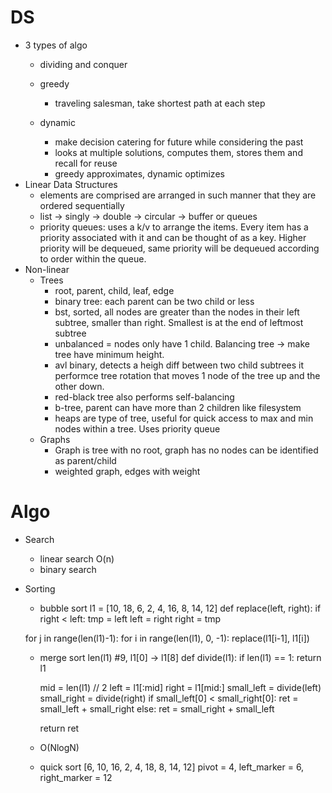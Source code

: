# DS
- 3 types of algo
    - dividing and conquer

    - greedy
        - traveling salesman, take shortest path at each step
    - dynamic
        - make decision catering for future while considering the past
        - looks at multiple solutions, computes them, stores them and recall for reuse
        - greedy approximates, dynamic optimizes
- Linear Data Structures
    - elements are comprised are arranged in such manner that they are ordered sequentially
    - list -> singly -> double -> circular -> buffer or queues
    - priority queues: uses a k/v to arrange the items.  Every item has a priority associated with it and can be thought of as a key.  Higher priority will be dequeued, same priority will be dequeued according to order within the queue.
- Non-linear
    - Trees
        - root, parent, child, leaf, edge
        - binary tree: each parent can be two child or less
        - bst, sorted, all nodes are greater than the nodes in their left subtree, smaller than right.  Smallest is at the end of leftmost subtree
        - unbalanced = nodes only have 1 child.  Balancing tree -> make tree have minimum height.
        - avl binary, detects a heigh diff between two child subtrees it performce tree rotation that moves 1 node of the tree up and the other down.
        - red-black tree also performs self-balancing
        - b-tree, parent can have more than 2 children like filesystem
        - heaps are type of tree, useful for quick access to max and min nodes within a tree.  Uses priority queue
    - Graphs
        - Graph is tree with no root, graph has no nodes can be identified as parent/child
        - weighted graph, edges with weight

# Algo
- Search
    - linear search O(n)
    - binary search
- Sorting
    - bubble sort
    l1 = [10, 18, 6, 2, 4, 16, 8, 14, 12]
    def replace(left, right):
        if right < left:
            tmp = left
            left = right
            right = tmp

    for j in range(len(l1)-1):
        for i in range(len(l1), 0, -1):
            replace(l1[i-1], l1[i])

    - merge sort
    len(l1) #9, l1[0] -> l1[8]
    def divide(l1):
        if len(l1) == 1:
            return l1
        
        mid = len(l1) // 2
        left = l1[:mid]
        right = l1[mid:]
        small_left = divide(left)
        small_right = divide(right)
        if small_left[0] < small_right[0]:
            ret = small_left + small_right
        else:
            ret = small_right + small_left

        return ret
    - O(NlogN)
    - quick sort
    [6, 10, 16, 2, 4, 18, 8, 14, 12]
    pivot = 4, left_marker = 6, right_marker = 12
